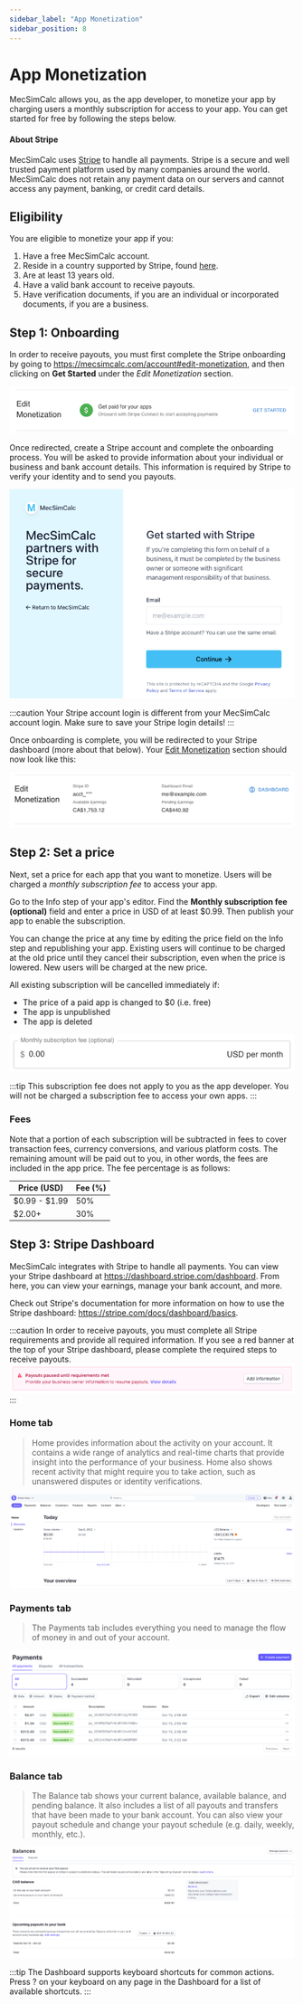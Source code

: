 ```yaml
---
sidebar_label: "App Monetization"
sidebar_position: 8
---
```


# App Monetization

MecSimCalc allows you, as the app developer, to monetize your app by charging users a monthly subscription for access to your app. You can get started for free by following the steps below.

#### About Stripe

MecSimCalc uses [Stripe](https://stripe.com/) to handle all payments. Stripe is a secure and well trusted payment platform used by many companies around the world. MecSimCalc does not retain any payment data on our servers and cannot access any payment, banking, or credit card details.

## Eligibility

You are eligible to monetize your app if you:

1. Have a free MecSimCalc account.
2. Reside in a country supported by Stripe, found [here](https://stripe.com/global).
3. Are at least 13 years old.
4. Have a valid bank account to receive payouts.
5. Have verification documents, if you are an individual or incorporated documents, if you are a business.

## Step 1: Onboarding

In order to receive payouts, you must first complete the Stripe onboarding by going to https://mecsimcalc.com/account#edit-monetization, and then clicking on **Get Started** under the _Edit Monetization_ section.

<div style={{textAlign: 'center'}}>

![img alt](/docs/monetization/stripe_onboard_1.png)

</div>

Once redirected, create a Stripe account and complete the onboarding process. You will be asked to provide information about your individual or business and bank account details. This information is required by Stripe to verify your identity and to send you payouts.

<div style={{textAlign: 'center'}}>

![img alt](/docs/monetization/stripe_onboard_2.png)

</div>

:::caution
Your Stripe account login is different from your MecSimCalc account login. Make sure to save your Stripe login details!
:::

Once onboarding is complete, you will be redirected to your Stripe dashboard (more about that below).
Your [Edit Monetization](https://mecsimcalc.com/account#edit-monetization) section should now look like this:

<div style={{textAlign: 'center'}}>

![img alt](/docs/monetization/edit_monetization.png)

</div>

## Step 2: Set a price

Next, set a price for each app that you want to monetize. Users will be charged a _monthly subscription fee_ to access your app.

Go to the Info step of your app's editor. Find the **Monthly subscription fee (optional)** field and enter a price in USD
of at least $0.99. Then publish your app to enable the subscription.

You can change the price at any time by editing the price field on the Info step and republishing your app. Existing users will continue to be charged at the old price until they cancel their subscription, even when the price is lowered. New users will be charged at the new price.

All existing subscription will be cancelled immediately if:

- The price of a paid app is changed to $0 (i.e. free)
- The app is unpublished
- The app is deleted

<div style={{textAlign: 'center'}}>

![img alt](/docs/monetization/price_field.png)

</div>

:::tip
This subscription fee does not apply to you as the app developer. You will not be charged a subscription fee to access your own apps.
:::

### Fees

Note that a portion of each subscription will be subtracted in fees to cover transaction fees, currency conversions, and various platform costs. The remaining amount will be paid out to you, in other words, the fees are included in the app price. The fee percentage is as follows:

| Price (USD)   | Fee (%) |
| ------------- | ------- |
| $0.99 - $1.99 | 50%     |
| $2.00+        | 30%     |

## Step 3: Stripe Dashboard

MecSimCalc integrates with Stripe to handle all payments. You can view your Stripe dashboard at https://dashboard.stripe.com/dashboard. From here, you can view your earnings, manage your bank account, and more.

Check out Stripe's documentation for more information on how to use the Stripe dashboard: https://stripe.com/docs/dashboard/basics.

:::caution
In order to receive payouts, you must complete all Stripe requirements and provide all required information.
If you see a red banner at the top of your Stripe dashboard, please complete the required steps to receive payouts.
![img alt](/docs/monetization/payout_error.png)
:::

### Home tab

> Home provides information about the activity on your account. It contains a wide range of analytics and real-time charts that provide insight into the performance of your business. Home also shows recent activity that might require you to take action, such as unanswered disputes or identity verifications.

<div style={{textAlign: 'center'}}>

![img alt](/docs/monetization/stripe_dashboard_home.png)

</div>

### Payments tab

> The Payments tab includes everything you need to manage the flow of money in and out of your account.

<div style={{textAlign: 'center'}}>

![img alt](/docs/monetization/stripe_dashboard_payments.png)

</div>

### Balance tab

> The Balance tab shows your current balance, available balance, and pending balance. It also includes a list of all payouts and transfers that have been made to your bank account. You can also view your payout schedule and change your payout schedule (e.g. daily, weekly, monthly, etc.).

<div style={{textAlign: 'center'}}>

![img alt](/docs/monetization/stripe_dashboard_balance.png)

</div>

:::tip
The Dashboard supports keyboard shortcuts for common actions. Press ? on your keyboard on any page in the Dashboard for a list of available shortcuts.
:::
